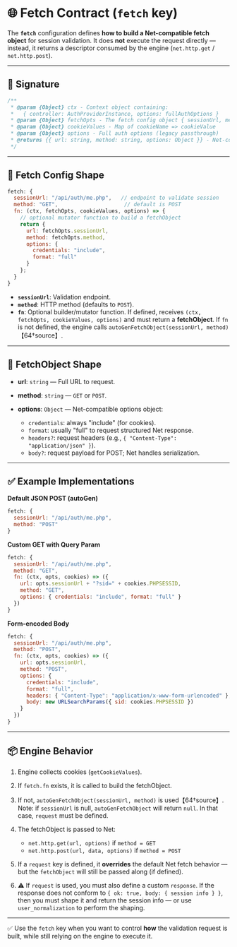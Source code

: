 # 🌐 Fetch Contract (`fetch` key)

The **`fetch`** configuration defines **how to build a Net-compatible fetch object** for session validation. It does **not** execute the request directly — instead, it returns a descriptor consumed by the engine (`net.http.get` / `net.http.post`).

---

## 🔧 Signature

```js
/**
 * @param {Object} ctx - Context object containing:
 *   { controller: AuthProviderInstance, options: fullAuthOptions }
 * @param {Object} fetchOpts - The fetch config object { sessionUrl, method, fn }
 * @param {Object} cookieValues - Map of cookieName => cookieValue
 * @param {Object} options - Full auth options (legacy passthrough)
 * @returns {{ url: string, method: string, options: Object }} - Net-compatible fetch descriptor
 */
```

---

## 🔑 Fetch Config Shape

```js
fetch: {
  sessionUrl: "/api/auth/me.php",   // endpoint to validate session
  method: "GET",                     // default is POST
  fn: (ctx, fetchOpts, cookieValues, options) => {
    // optional mutator function to build a fetchObject
    return {
      url: fetchOpts.sessionUrl,
      method: fetchOpts.method,
      options: {
        credentials: "include",
        format: "full"
      }
    };
  }
}
```

* **`sessionUrl`**: Validation endpoint.
* **`method`**: HTTP method (defaults to `POST`).
* **`fn`**: Optional builder/mutator function. If defined, receives `(ctx, fetchOpts, cookieValues, options)` and must return a **fetchObject**. If `fn` is not defined, the engine calls `autoGenFetchObject(sessionUrl, method)`【64†source】.

---

## 🔑 FetchObject Shape

* **url**: `string` — Full URL to request.
* **method**: `string` — `GET` or `POST`.
* **options**: `Object` — Net-compatible options object:

  * `credentials`: always "include" (for cookies).
  * `format`: usually "full" to request structured Net response.
  * `headers?`: request headers (e.g., `{ "Content-Type": "application/json" }`).
  * `body?`: request payload for POST; Net handles serialization.

---

## ✅ Example Implementations

**Default JSON POST (autoGen)**

```js
fetch: {
  sessionUrl: "/api/auth/me.php",
  method: "POST"
}
```

**Custom GET with Query Param**

```js
fetch: {
  sessionUrl: "/api/auth/me.php",
  method: "GET",
  fn: (ctx, opts, cookies) => ({
    url: opts.sessionUrl + "?sid=" + cookies.PHPSESSID,
    method: "GET",
    options: { credentials: "include", format: "full" }
  })
}
```

**Form-encoded Body**

```js
fetch: {
  sessionUrl: "/api/auth/me.php",
  method: "POST",
  fn: (ctx, opts, cookies) => ({
    url: opts.sessionUrl,
    method: "POST",
    options: {
      credentials: "include",
      format: "full",
      headers: { "Content-Type": "application/x-www-form-urlencoded" },
      body: new URLSearchParams({ sid: cookies.PHPSESSID })
    }
  })
}
```

---

## 📦 Engine Behavior

1. Engine collects cookies (`getCookieValues`).
2. If `fetch.fn` exists, it is called to build the fetchObject.
3. If not, `autoGenFetchObject(sessionUrl, method)` is used【64†source】. Note: if `sessionUrl` is null, `autoGenFetchObject` will return `null`. In that case, `request` must be defined.
4. The fetchObject is passed to Net:

   * `net.http.get(url, options)` if `method = GET`
   * `net.http.post(url, data, options)` if `method = POST`
5. If a `request` key is defined, it **overrides** the default Net fetch behavior — but the `fetchObject` will still be passed along (if defined).
6. ⚠️ If `request` is used, you must also define a custom `response`. If the response does not conform to `{ ok: true, body: { session info } }`, then you must shape it and return the session info — or use `user_normalization` to perform the shaping.

---

✅ Use the `fetch` key when you want to control **how** the validation request is built, while still relying on the engine to execute it.
